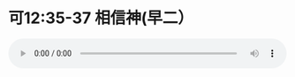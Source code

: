 # 可12:35-37 相信神(早二）

<audio style="width: 100%;" preload="false" controls controlslist="nodownload"><source src="//file.simai.life/audio/mp3/old/27545.mp3" type="audio/mpeg">Your browser does not support the audio element.</audio>


